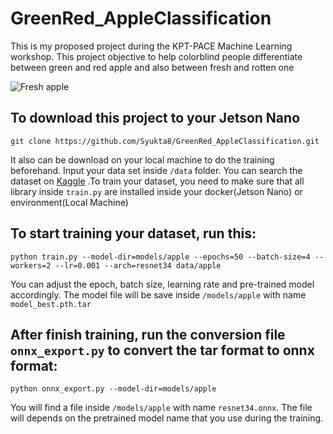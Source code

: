 # GreenRed_AppleClassification
This is my proposed project during the KPT-PACE Machine Learning workshop. This project objective to help colorblind people differentiate between green and red apple and also between fresh and rotten one

![Fresh apple](https://lzd-img-global.slatic.net/g/p/48778fdc015e4fb6f51de46bbcd8e9cd.jpg_720x720q80.jpg_.webp)

## To download this project to your Jetson Nano
```
git clone https://github.com/Syukta8/GreenRed_AppleClassification.git
```

It also can be download on your local machine to do the training beforehand. Input your data set inside `/data` folder. You can search the dataset on [Kaggle](https://www.kaggle.com/datasets?search=apple+fruit)
.To train your dataset, you need to make sure that all library inside `train.py` are installed inside your docker(Jetson Nano) or environment(Local Machine)

## To start training your dataset, run this:
```
python train.py --model-dir=models/apple --epochs=50 --batch-size=4 --workers=2 --lr=0.001 --arch=resnet34 data/apple
```
You can adjust the epoch, batch size, learning rate and pre-trained model accordingly. The model file will be save inside `/models/apple` with name `model_best.pth.tar`

## After finish training, run the conversion file `onnx_export.py` to convert the tar format to onnx format:
```
python onnx_export.py --model-dir=models/apple
```
You will find a file inside `/models/apple` with name `resnet34.onnx`. The file will depends on the pretrained model name that you use during the training.
